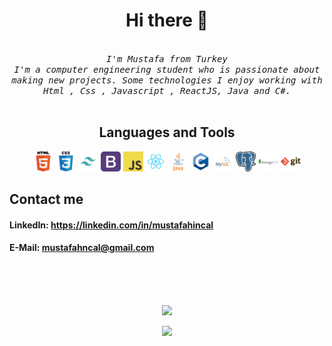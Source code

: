 <h1 align="center">Hi there 👋</h1>
 
<div align="center">
<br>
    <samp> <i> I'm Mustafa from Turkey </i> </samp> <br />
    <samp> <i> I'm a computer engineering student who is passionate about making new projects. Some technologies I enjoy working with Html , Css , Javascript , ReactJS, Java and C#.   </i> </samp>
    <br />
    <br />
</div>
<div>
 
    
<div align="center">
    <h2><b>Languages and Tools</b></h2>
    <img height="32"
        src="https://raw.githubusercontent.com/github/explore/80688e429a7d4ef2fca1e82350fe8e3517d3494d/topics/html/html.png" />
        <img height="32"
        src="https://raw.githubusercontent.com/github/explore/80688e429a7d4ef2fca1e82350fe8e3517d3494d/topics/css/css.png" />
        <img height="32"
        src="https://raw.githubusercontent.com/github/explore/80688e429a7d4ef2fca1e82350fe8e3517d3494d/topics/tailwind/tailwind.png" />
    <img height="32"
        src="https://raw.githubusercontent.com/github/explore/80688e429a7d4ef2fca1e82350fe8e3517d3494d/topics/bootstrap/bootstrap.png" />
    <img height="32"
        src="https://raw.githubusercontent.com/github/explore/80688e429a7d4ef2fca1e82350fe8e3517d3494d/topics/javascript/javascript.png" />
    <img height="32"
        src="https://raw.githubusercontent.com/github/explore/80688e429a7d4ef2fca1e82350fe8e3517d3494d/topics/react/react.png" />
    <img height="32"
        src="https://raw.githubusercontent.com/github/explore/80688e429a7d4ef2fca1e82350fe8e3517d3494d/topics/java/java.png" />
    <img height="32"
        src="https://raw.githubusercontent.com/github/explore/80688e429a7d4ef2fca1e82350fe8e3517d3494d/topics/c/c.png" />
    <img height="32"
        src="https://raw.githubusercontent.com/github/explore/80688e429a7d4ef2fca1e82350fe8e3517d3494d/topics/mysql/mysql.png" />
    <img height="32"
        src="https://raw.githubusercontent.com/github/explore/80688e429a7d4ef2fca1e82350fe8e3517d3494d/topics/postgresql/postgresql.png" />
    <img height="32"
        src="https://raw.githubusercontent.com/github/explore/80688e429a7d4ef2fca1e82350fe8e3517d3494d/topics/mongodb/mongodb.png" />
    <img height="32"
        src="https://raw.githubusercontent.com/github/explore/80688e429a7d4ef2fca1e82350fe8e3517d3494d/topics/git/git.png" />
</div>
    
 ## Contact me
 #### LinkedIn: <a href="https://linkedin.com/in/mustafahincal" target="blank">https://linkedin.com/in/mustafahincal</a><br>
 #### E-Mail:  <a href = "mailto:mustafahncal@gmail.com">mustafahncal@gmail.com</a><br><br>   

<br>
<br>

<div align="center">


![](https://github-readme-stats.vercel.app/api?username=mustafahincal&show_icons=true&theme=dracula)

[![](https://github-readme-stats.vercel.app/api/top-langs/?username=mustafahincal&hide=C++&layout=compact&theme=dracula)](https://github.com/mustafahincal/github-readme-stats)
    

</div>
